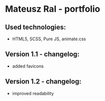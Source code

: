 # Mateusz Ral - portfolio
## Used technologies:
- HTML5, SCSS, Pure JS, animate.css
## Version 1.1 - changelog:
- added favicons
## Version 1.2 - changelog:
- improved readability